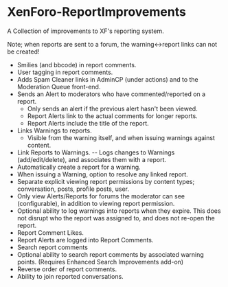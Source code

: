 # XenForo-ReportImprovements

A Collection of improvements to XF's reporting system.

Note; when reports are sent to a forum, the warning<->report links can not be created!

- Smilies (and bbcode) in report comments.
- User tagging in report comments.
- Adds Spam Cleaner links in AdminCP (under actions) and to the Moderation Queue front-end.
- Sends an Alert to moderators who have commented/reported on a report.
  - Only sends an alert if the previous alert hasn't been viewed.
  - Report Alerts link to the actual comments for longer reports.
  - Report Alerts include the title of the report.
- Links Warnings to reports.
  - Visible from the warning itself, and when issuing warnings against content.
- Link Reports to Warnings.
-- Logs changes to Warnings (add/edit/delete), and associates them with a report.
- Automatically create a report for a warning.
- When issuing a Warning, option to resolve any linked report.
- Separate explicit viewing report permissions by content types; conversation, posts, profile posts, user.
- Only view Alerts/Reports for forums the moderator can see (configurable), in addition to viewing report permission.
- Optional ability to log warnings into reports when they expire. This does not disrupt who the report was assigned to, and does not re-open the report.
- Report Comment Likes.
- Report Alerts are logged into Report Comments.
- Search report comments
- Optional ability to search report comments by associated warning points. (Requires Enhanced Search Improvements add-on)
- Reverse order of report comments.
- Ability to join reported conversations.